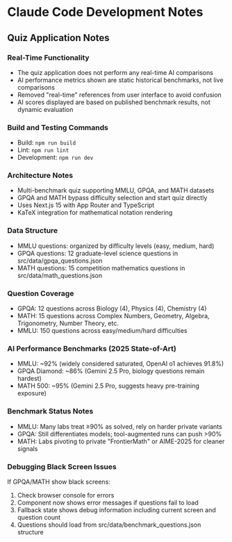 # Claude Code Development Notes

## Quiz Application Notes

### Real-Time Functionality
- The quiz application does not perform any real-time AI comparisons
- AI performance metrics shown are static historical benchmarks, not live comparisons
- Removed "real-time" references from user interface to avoid confusion
- AI scores displayed are based on published benchmark results, not dynamic evaluation

### Build and Testing Commands
- Build: `npm run build`
- Lint: `npm run lint`
- Development: `npm run dev`

### Architecture Notes
- Multi-benchmark quiz supporting MMLU, GPQA, and MATH datasets
- GPQA and MATH bypass difficulty selection and start quiz directly
- Uses Next.js 15 with App Router and TypeScript
- KaTeX integration for mathematical notation rendering

### Data Structure
- MMLU questions: organized by difficulty levels (easy, medium, hard)
- GPQA questions: 12 graduate-level science questions in src/data/gpqa_questions.json
- MATH questions: 15 competition mathematics questions in src/data/math_questions.json

### Question Coverage
- GPQA: 12 questions across Biology (4), Physics (4), Chemistry (4)
- MATH: 15 questions across Complex Numbers, Geometry, Algebra, Trigonometry, Number Theory, etc.
- MMLU: 150 questions across easy/medium/hard difficulties

### AI Performance Benchmarks (2025 State-of-Art)
- MMLU: ~92% (widely considered saturated, OpenAI o1 achieves 91.8%)
- GPQA Diamond: ~86% (Gemini 2.5 Pro, biology questions remain hardest)
- MATH 500: ~95% (Gemini 2.5 Pro, suggests heavy pre-training exposure)

### Benchmark Status Notes
- MMLU: Many labs treat ≥90% as solved, rely on harder private variants
- GPQA: Still differentiates models; tool-augmented runs can push >90%
- MATH: Labs pivoting to private "FrontierMath" or AIME-2025 for cleaner signals

### Debugging Black Screen Issues
If GPQA/MATH show black screens:
1. Check browser console for errors
2. Component now shows error messages if questions fail to load
3. Fallback state shows debug information including current screen and question count
4. Questions should load from src/data/benchmark_questions.json structure